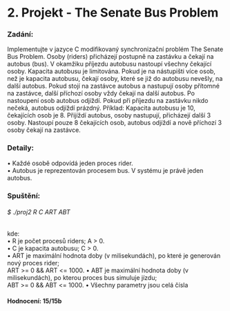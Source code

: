 # 2. Projekt - The Senate Bus Problem

### Zadání:

Implementujte v jazyce C modifikovaný synchronizační problém The Senate Bus Problem.
Osoby (riders) přicházejí postupně na zastávku a čekají na autobus (bus). V okamžiku příjezdu
autobusu nastoupí všechny čekající osoby. Kapacita autobusu je limitována. Pokud je na nástupišti
více osob, než je kapacita autobusu, čekají osoby, které se již do autobusu nevešly, na další autobus.
Pokud stojí na zastávce autobus a nastupují osoby přítomné na zastávce, další příchozí osoby vždy
čekají na další autobus. Po nastoupení osob autobus odjíždí. Pokud při příjezdu na zastávku nikdo
nečeká, autobus odjíždí prázdný.
Příklad: Kapacita autobusu je 10, čekajících osob je 8. Přijíždí autobus, osoby nastupují, přicházejí
další 3 osoby. Nastoupí pouze 8 čekajících osob, autobus odjíždí a nově příchozí 3 osoby čekají na zastávce.

### Detaily:
• Každé osobě odpovídá jeden proces rider.  
• Autobus je reprezentován procesem bus. V systému je právě jeden autobus.  

### Spuštění:
###### $ ./proj2 R C ART ABT
kde:  
• R je počet procesů riders; A > 0.  
• C je kapacita autobusu; C > 0.  
• ART je maximální hodnota doby (v milisekundách), po které je generován nový proces rider;  
ART >= 0 && ART <= 1000.
• ABT je maximální hodnota doby (v milisekundách), po kterou proces bus simuluje jízdu;  
ABT >= 0 && ABT <= 1000.
• Všechny parametry jsou celá čísla  

#### Hodnocení: 15/15b
